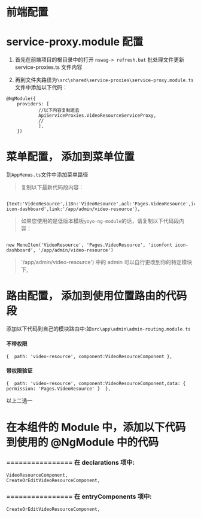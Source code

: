 

# 前端配置
# service-proxy.module 配置

1. 首先在前端项目的根目录中的打开 `nswag-> refresh.bat` 批处理文件更新 service-proxies.ts 文件内容

2. 再到文件夹路径为`\src\shared\service-proxies\service-proxy.module.ts` 文件中添加以下代码：

```
@NgModule({
	providers: [
			//以下内容复制进去
			ApiServiceProxies.VideoResourceServiceProxy,
			//
			],
	})

```

# 菜单配置， 添加到菜单位置
到`AppMenus.ts`文件中添加菜单路径


> 复制以下最新代码段内容：

```

{text:'VideoResource',i18n:'VideoResource',acl:'Pages.VideoResource',icon:'iconfont icon-dashboard',link:'/app/admin/video-resource'},

```


> 如果您使用的是低版本模板`yoyo-ng-module`的话，请复制以下代码段内容：

```

new MenuItem('VideoResource', 'Pages.VideoResource', 'iconfont icon-dashboard', '/app/admin/video-resource')

```

> '/app/admin/video-resource') 中的 admin 可以自行更改到你的特定模块下,

# 路由配置， 添加到使用位置路由的代码段


添加以下代码到自己的模块路由中:如`src\app\admin\admin-routing.module.ts`


#### 不带权限
```
{  path: 'video-resource', component:VideoResourceComponent },
```

#### 带权限验证

```
{  path: 'video-resource', component:VideoResourceComponent,data: { permission: 'Pages.VideoResource' }  },

```

以上二选一
 
 



# 在本组件的 Module 中，添加以下代码到使用的 @NgModule 中的代码
### ================ 在 declarations 项中:

```
VideoResourceComponent,
CreateOrEditVideoResourceComponent,

```

### ================ 在 entryComponents 项中:

```
CreateOrEditVideoResourceComponent,
```
